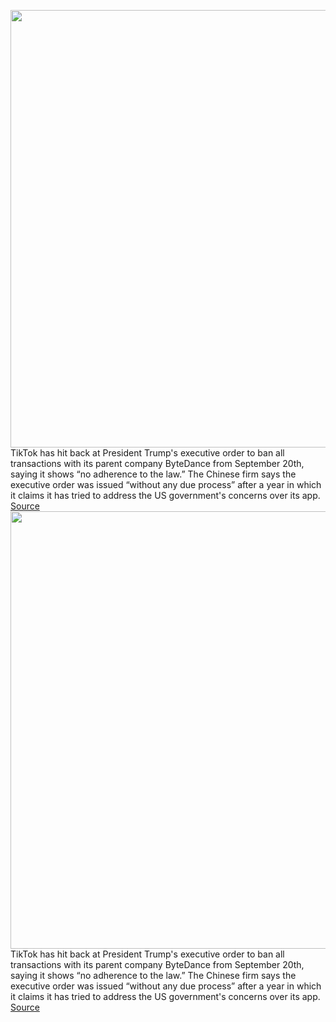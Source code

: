 <img src='https://cdn.vox-cdn.com/thumbor/wapDM1REplax4Qf9l6gSZH6vpH4=/0x0:2040x1360/1200x800/filters:focal(857x517:1183x843)/cdn.vox-cdn.com/uploads/chorus_image/image/67169767/acastro_190723_1777_tiktok_0003.0.0.jpg' width='700px' /><br/>
TikTok has hit back at President Trump's executive order to ban all transactions with its parent company ByteDance from September 20th, saying it shows “no adherence to the law.” The Chinese firm says the executive order was issued “without any due process” after a year in which it claims it has tried to address the US government's concerns over its app.
<a href='https://www.theverge.com/2020/8/7/21358366/tiktok-trump-ban-rule-of-law-microsoft-national-security-concerns'> Source <a/><img src='https://cdn.vox-cdn.com/thumbor/wapDM1REplax4Qf9l6gSZH6vpH4=/0x0:2040x1360/1200x800/filters:focal(857x517:1183x843)/cdn.vox-cdn.com/uploads/chorus_image/image/67169767/acastro_190723_1777_tiktok_0003.0.0.jpg' width='700px' /><br/>
TikTok has hit back at President Trump's executive order to ban all transactions with its parent company ByteDance from September 20th, saying it shows “no adherence to the law.” The Chinese firm says the executive order was issued “without any due process” after a year in which it claims it has tried to address the US government's concerns over its app.
<a href='https://www.theverge.com/2020/8/7/21358366/tiktok-trump-ban-rule-of-law-microsoft-national-security-concerns'> Source <a/>